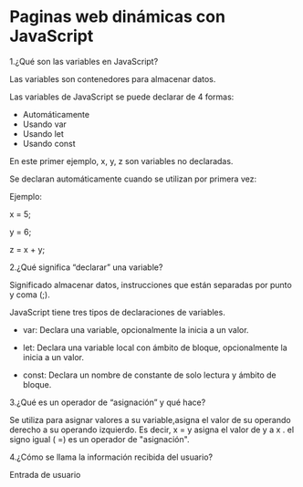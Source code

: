# Paginas web dinámicas con JavaScript  

  1.¿Qué son las variables en JavaScript?   
   
  Las variables son contenedores para almacenar datos.  
  
  Las variables de JavaScript se puede declarar de 4 formas:
    
  * Automáticamente
  * Usando var
  * Usando let
  * Usando const
  
   En este primer ejemplo, x, y, z son variables no declaradas.  
  
  Se declaran automáticamente cuando se utilizan por primera vez:

   Ejemplo:
   
   x = 5;
   
   y = 6;
   
   z = x + y; 

2.¿Qué significa “declarar” una variable?

Significado almacenar datos, instrucciones que están separadas por punto y coma (;).
   
JavaScript tiene tres tipos de declaraciones de variables.

   + var:
     Declara una variable, opcionalmente        la inicia a un valor.

   + let:
     Declara una variable local con ámbito      de bloque, opcionalmente la inicia a       un valor.

   + const:
     Declara un nombre de constante de          solo lectura y ámbito de bloque.


3.¿Qué es un operador de “asignación” y       qué hace?

  Se utiliza para asignar valores a su variable,asigna el valor de su operando derecho a su operando izquierdo. Es decir, x = y asigna el valor de y a x . el signo  igual ( =) es un operador de "asignación".

4.¿Cómo se llama la información recibida     del usuario?
   
   Entrada de usuario 
